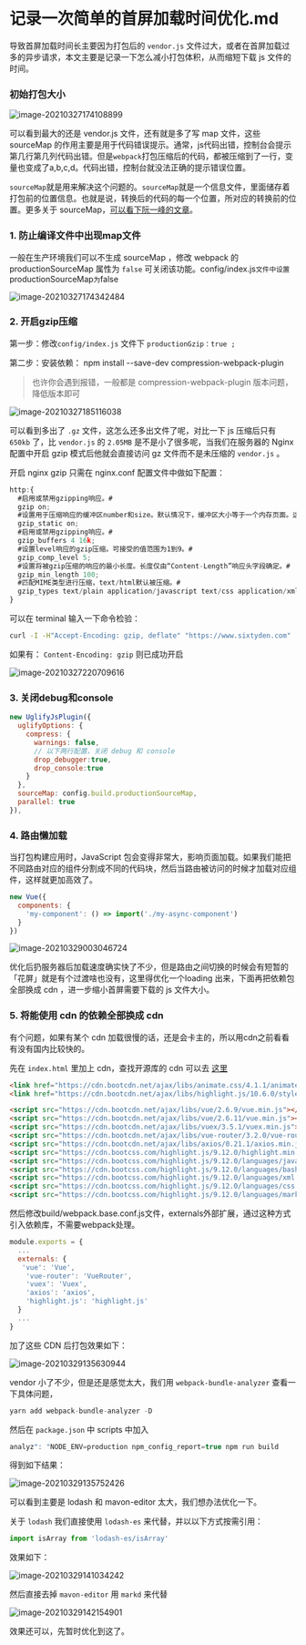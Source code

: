 # 记录一次简单的首屏加载时间优化.md

导致首屏加载时间长主要因为打包后的 `vendor.js` 文件过大，或者在首屏加载过多的异步请求，本文主要是记录一下怎么减小打包体积，从而缩短下载 js 文件的时间。	

### 初始打包大小

![image-20210327174108899](https://lib.sixtyden.com/typora-image-20210327174108899.png)

可以看到最大的还是 vendor.js 文件，还有就是多了写 map 文件，这些 sourceMap 的作用主要是用于代码错误提示。通常，js代码出错，控制台会提示第几行第几列代码出错。但是`webpack`打包压缩后的代码，都被压缩到了一行，变量也变成了a,b,c,d。代码出错，控制台就没法正确的提示错误位置。

`sourceMap`就是用来解决这个问题的。`sourceMap`就是一个信息文件，里面储存着打包前的位置信息。也就是说，转换后的代码的每一个位置，所对应的转换前的位置。更多关于 sourceMap，[可以看下阮一峰的文章](http://www.ruanyifeng.com/blog/2013/01/javascript_source_map.html)。

### 1. 防止编译文件中出现map文件 

一般在生产环境我们可以不生成 sourceMap ，修改 webpack 的 productionSourceMap 属性为 `false` 可关闭该功能。config/index.js` 文件中设置 `productionSourceMap` 为 `false

![image-20210327174342484](https://lib.sixtyden.com/typora-image-20210327174342484.png)



### 2. 开启gzip压缩

第一步：修改`config/index.js` 文件下 `productionGzip：true ;`

第二步：安装依赖： npm install --save-dev compression-webpack-plugin

>  也许你会遇到报错，一般都是 compression-webpack-plugin 版本问题，降低版本即可



![image-20210327185116038](https://lib.sixtyden.com/typora-image-20210327185116038.png)

可以看到多出了 `.gz` 文件，这怎么还多出文件了呢，对比一下 js 压缩后只有 `650kb` 了，比 `vendor.js` 的 `2.05MB` 是不是小了很多呢，当我们在服务器的 Nginx 配置中开启 gzip 模式后他就会直接访问 gz 文件而不是未压缩的 `vendor.js` 。

开启 nginx gzip 只需在 nginx.conf 配置文件中做如下配置：

``` javascript
http:{ 
  #启用或禁用gzipping响应。#
  gzip on; 
  #设置用于压缩响应的缓冲区number和size。默认情况下，缓冲区大小等于一个内存页面。这是4K或8K，具体取决于平台。#
  gzip_static on;
  #启用或禁用gzipping响应。#
  gzip_buffers 4 16k;
  #设置level响应的gzip压缩。可接受的值范围为1到9。#
  gzip_comp_level 5;
  #设置将被gzip压缩的响应的最小长度。长度仅由“Content-Length”响应头字段确定。#
  gzip_min_length 100;
  #匹配MIME类型进行压缩，text/html默认被压缩。#
  gzip_types text/plain application/javascript text/css application/xml text/javascript application/x-httpd-php image/jpeg image/gif image/png;
}
```



可以在 terminal 输入一下命令检验：

``` bash
curl -I -H"Accept-Encoding: gzip, deflate" "https://www.sixtyden.com"  // 改成你的域名或者服务器ip
```

如果有： `Content-Encoding: gzip` 则已成功开启

![image-20210327220709616](https://lib.sixtyden.com/20210401011633_image-20210327220709616.png)



### 3. 关闭debug和console

``` javascript
new UglifyJsPlugin({
  uglifyOptions: {
    compress: {
      warnings: false,
      // 以下两行配置，关闭 debug 和 console
      drop_debugger:true,
      drop_console:true
    }
  },
  sourceMap: config.build.productionSourceMap,
  parallel: true
}),
```



### 4. 路由懒加载

当打包构建应用时，JavaScript 包会变得非常大，影响页面加载。如果我们能把不同路由对应的组件分割成不同的代码块，然后当路由被访问的时候才加载对应组件，这样就更加高效了。

``` javascript
new Vue({
  components: {
    'my-component': () => import('./my-async-component')
  }
})
```

![image-20210329003046724](https://lib.sixtyden.com/20210401011728_image-20210329003046724.png)

优化后扔服务器后加载速度确实快了不少，但是路由之间切换的时候会有短暂的「花屏」就是有个过渡啥也没有，这里得优化一个loading 出来，下面再把依赖包全部换成 cdn ，进一步缩小首屏需要下载的 js 文件大小。



### 5. 将能使用 cdn 的依赖全部换成 cdn

有个问题，如果有某个 cdn 加载很慢的话，还是会卡主的，所以用cdn之前看看有没有国内比较快的。

先在 `index.html` 里加上 cdn，查找开源库的 cdn 可以去 [这里](https://www.bootcdn.cn/)

``` html
<link href="https://cdn.bootcdn.net/ajax/libs/animate.css/4.1.1/animate.compat.min.css" rel="stylesheet">
<link href="https://cdn.bootcdn.net/ajax/libs/highlight.js/10.6.0/styles/atom-one-dark.min.css" rel="stylesheet">

<script src="https://cdn.bootcdn.net/ajax/libs/vue/2.6.9/vue.min.js"></script>
<script src="https://cdn.bootcdn.net/ajax/libs/vue/2.6.11/vue.min.js"></script>
<script src="https://cdn.bootcdn.net/ajax/libs/vuex/3.5.1/vuex.min.js"></script>
<script src="https://cdn.bootcdn.net/ajax/libs/vue-router/3.2.0/vue-router.min.js"></script>
<script src="https://cdn.bootcdn.net/ajax/libs/axios/0.21.1/axios.min.js"></script>
<script src="https://cdn.bootcss.com/highlight.js/9.12.0/highlight.min.js"></script>
<script src="https://cdn.bootcss.com/highlight.js/9.12.0/languages/javascript.min.js"></script>
<script src="https://cdn.bootcss.com/highlight.js/9.12.0/languages/bash.min.js"></script>
<script src="https://cdn.bootcss.com/highlight.js/9.12.0/languages/xml.min.js"></script>
<script src="https://cdn.bootcss.com/highlight.js/9.12.0/languages/css.min.js"></script>
<script src="https://cdn.bootcss.com/highlight.js/9.12.0/languages/markdown.min.js"></script>
```

然后修改build/webpack.base.conf.js文件，externals外部扩展，通过这种方式引入依赖库，不需要webpack处理。

``` javascript
module.exports = {
  ...
  externals: {
   'vue': 'Vue',
    'vue-router': 'VueRouter',
    'vuex': 'Vuex',
    'axios': 'axios',
    'highlight.js': 'highlight.js'
  }
  ...
}
```

加了这些 CDN 后打包效果如下：

![image-20210329135630944](https://lib.sixtyden.com/20210401011801_image-20210329135630944.png)

vendor 小了不少，但是还是感觉太大，我们用 `webpack-bundle-analyzer` 查看一下具体问题，

``` javascript
yarn add webpack-bundle-analyzer -D
```

然后在 `package.json` 中 scripts 中加入 

```javascript
analyz": "NODE_ENV=production npm_config_report=true npm run build
```

 得到如下结果：

![image-20210329135752426](https://lib.sixtyden.com/20210401011827_image-20210329135752426.png)

可以看到主要是 lodash 和 mavon-editor 太大，我们想办法优化一下。

关于 `lodash` 我们直接使用 `lodash-es` 来代替，并以以下方式按需引用：

``` javascript
import isArray from 'lodash-es/isArray'
```

 效果如下：

![image-20210329141034242](https://lib.sixtyden.com/typora-image-20210329141034242.png)



然后直接去掉 `mavon-editor` 用 `markd` 来代替

![image-20210329142154901](https://lib.sixtyden.com/20210401011859_image-20210329142154901.png)



效果还可以，先暂时优化到这了。